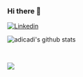 ### Hi there 👋
  [![Linkedin](https://img.shields.io/badge/linked-in-369?style=flat-square&logo=linkedin&logoColor=white&color=blue)](https://www.linkedin.com/in/andrew-novac)


![adicadi's github stats](https://github-readme-stats.vercel.app/api?username=adicadi&show_icons=true&line_height=21&theme=tokyonight&hide_border=true)

<br><p align="left">![](https://visitor-badge.laobi.icu/badge?page_id=adicadi.adicadi)<br>

 

